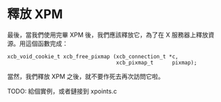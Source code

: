 釋放 XPM
===

最後，當我們使用完畢 XPM 後，我們應該釋放它，為了在 X 服務器上釋放資源。用這個函數完成：

    xcb_void_cookie_t xcb_free_pixmap (xcb_connection_t *c,
                                       xcb_pixmap_t      pixmap);

當然，我們釋放 XPM 之後，就不要作死去再次訪問它啦。

TODO: 給個實例，或者鏈接到 xpoints.c
